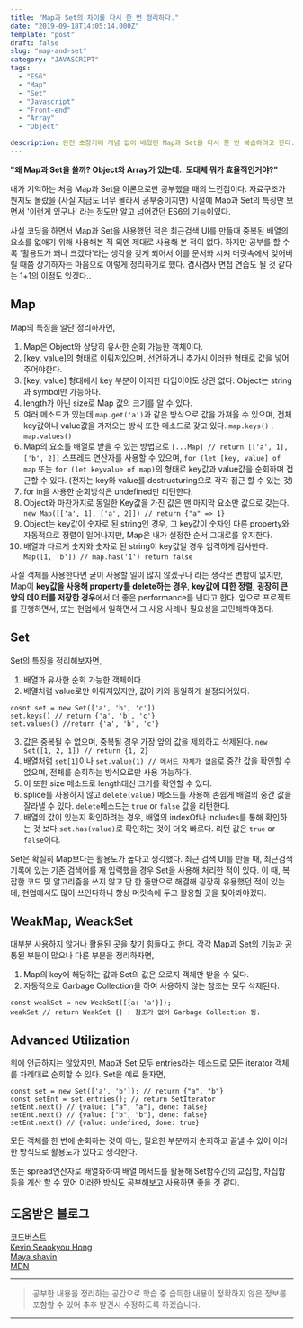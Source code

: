 ```yaml
---
title: "Map과 Set의 차이를 다시 한 번 정리하다."
date: "2019-09-18T14:05:14.000Z"
template: "post"
draft: false
slug: "map-and-set"
category: "JAVASCRIPT"
tags:
  - "ES6"
  - "Map"
  - "Set"
  - "Javascript"
  - "Front-end"
  - "Array"
  - "Object"

description: 완전 초창기에 개념 없이 배웠던 Map과 Set을 다시 한 번 복습하려고 한다. Map과 Set을 처음 공부했을 때 도저히 이해가 안갔던 부분이 이제는 조금씩 이해되다보니 다시 문서화하고 싶다는 생각이 들었다.
---
```

**"왜 Map과 Set을 쓸까? Object와 Array가 있는데.. 도대체 뭐가 효율적인거야?"** 

내가 기억하는 처음 Map과 Set을 이론으로만 공부했을 때의 느낀점이다. 자료구조가 뭔지도 몰랐을 (사실 지금도 너무 몰라서 공부중이지만) 시절에 Map과 Set의 특징만 보면서 '이런게 있구나' 라는 정도만 알고 넘어갔던 ES6의 기능이였다.

사실 코딩을 하면서 Map과 Set을 사용했던 적은 최근검색 UI를 만들때 중복된 배열의 요소를 없애기 위해 사용해본 적 외엔 제대로 사용해 본 적이 없다. 하지만 공부를 할 수록 '활용도가 꽤나 크겠다'라는 생각을 갖게 되어서 이를 문서화 시켜 머릿속에서 잊어버릴 때쯤 상기하자는 마음으로 이렇게 정리하기로 했다. 겸사겸사 면접 연습도 될 것 같다는 1+1의 이점도 있겠다..

## Map

Map의 특징을 일단 정리하자면,
1. Map은 Object와 상당히 유사한 순회 가능한 객체이다.
2. [key, value]의 형태로 이뤄져있으며, 선언하거나 추가시 이러한 형태로 값을 넣어주어야한다.
3. [key, value] 형태에서 key 부분이 어떠한 타입이어도 상관 없다. Object는 string과 symbol만 가능하다.
4. length가 아닌 size로 Map 값의 크기를 알 수 있다.
5. 여러 메소드가 있는데 `map.get('a')`과 같은 방식으로 값을 가져올 수 있으며, 전체 key값이나 value값을 가져오는 방식 또한 메소드로 갖고 있다. `map.keys()` , `map.values()`
6. Map의 요소를 배열로 받을 수 있는 방법으로 `[...Map] // return [['a', 1], ['b', 2]]` 스프레드 연산자를 사용할 수 있으며, `for (let [key, value] of map` 또는 `for (let keyvalue of map)`의 형태로 key값과 value값을 순회하며 접근할 수 있다. (전자는 key와 value를 destructuring으로 각각 접근 할 수 있는 것)
7. for in을 사용한 순회방식은 undefined만 리턴한다.
8. Object와 마찬가지로 동일한 Key값을 가진 값은 맨 마지막 요소만 값으로 갖는다. `new Map([['a', 1], ['a', 2]]) // return {"a" => 1}`
9. Object는 key값이 숫자로 된 string인 경우, 그 key값이 숫자인 다른 property와 자동적으로 정렬이 일어나지만, Map은 내가 설정한 순서 그대로를 유지한다.
10. 배열과 다르게 숫자와 숫자로 된 string이 key값일 경우 엄격하게 검사한다. `Map([1, 'b']) // map.has('1') return false`

사실 객체를 사용한다면 굳이 사용할 일이 많지 않겠구나 라는 생각은 변함이 없지만, Map이 **key값을 사용해 property를 delete하는 경우**, **key값에 대한 정렬**, **굉장히 큰 양의 데이터를 저장한 경우**에서 더 좋은 performance를 낸다고 한다. 앞으로 프로젝트를 진행하면서, 또는 현업에서 일하면서 그 사용 사례나 필요성을 고민해봐야겠다.

## Set

Set의 특징을 정리해보자면,
1. 배열과 유사한 순회 가능한 객체이다.
2. 배열처럼 value로만 이뤄져있지만, 값이 키와 동일하게 설정되어있다.
```
cosnt set = new Set(['a', 'b', 'c'])
set.keys() // return {'a', 'b', 'c'}
set.values() //return {'a', 'b', 'c'}
```
3. 값은 중복될 수 없으며, 중복될 경우 가장 앞의 값을 제외하고 삭제된다. `new Set([1, 2, 1]) // return {1, 2}`
4. 배열처럼 `set[1]`이나 `set.value(1) // 메서드 자체가 없음`로 중간 값을 확인할 수 없으며, 전체를 순회하는 방식으로만 사용 가능하다. 
5. 이 또한 size 메소드로 length대신 크기를 확인할 수 있다.
6. splice를 사용하지 않고 `delete(value)` 메소드를 사용해 손쉽게 배열의 중간 값을 잘라낼 수 있다. `delete`메소드는 `true` or `false` 값을 리턴한다.
7. 배열의 값이 있는지 확인하려는 경우, 배열의 indexOf나 includes를 통해 확인하는 것 보다 `set.has(value)`로 확인하는 것이 더욱 빠르다. 리턴 값은 `true` or `false`이다.

Set은 확실히 Map보다는 활용도가 높다고 생각했다. 최근 검색 UI를 만들 때, 최근검색 기록에 있는 기존 검색어를 재 입력했을 경우 Set을 사용해 처리한 적이 있다. 이 때, 복잡한 코드 및 알고리즘을 쓰지 않고 단 한 줄만으로 해결해 굉장히 유용했던 적이 있는데, 현업에서도 많이 쓰인다하니 항상 머릿속에 두고 활용할 곳을 찾아봐야겠다.

## WeakMap, WeackSet

대부분 사용하지 않거나 활용된 곳을 찾기 힘들다고 한다. 각각 Map과 Set의 기능과 공통된 부분이 많으나 다른 부분을 정리하자면,
1. Map의 key에 해당하는 값과 Set의 값은 오로지 객체만 받을 수 있다.
2. 자동적으로 Garbage Collection을 하여 사용하지 않는 참조는 모두 삭제된다.

```
const weakSet = new WeakSet([{a: 'a'}]);
weakSet // return WeakSet {} : 참조가 없어 Garbage Collection 됨.
```

## Advanced Utilization

위에 언급하지는 않았지만, Map과 Set 모두 entries라는 메소드로 모든 iterator 객체를 차례대로 순회할 수 있다.
Set을 예로 들자면, 

```
const set = new Set(['a', 'b']); // return {"a", "b"}
const setEnt = set.entries(); // return SetIterator 
setEnt.next() // {value: ["a", "a"], done: false}
setEnt.next() // {value: ["b", "b"], done: false}
setEnt.next() // {value: undefined, done: true}
```

모든 객체를 한 번에 순회하는 것이 아닌, 필요한 부분까지 순회하고 끝낼 수 있어 이러한 방식으로 활용도가 있다고 생각한다.

또는 spread연산자로 배열화하여 배열 메서드를 활용해 Set함수간의 교집합, 차집합 등을 계산 할 수 있어 이러한 방식도 공부해보고 사용하면 좋을 것 같다.

## 도움받은 블로그
[코드버스트](https://codeburst.io/array-vs-set-vs-map-vs-object-real-time-use-cases-in-javascript-es6-47ee3295329b)  
[Kevin Seaokyou Hong](https://medium.com/@hongkevin/js-5-es6-map-set-2a9ebf40f96b)  
[Maya shavin](https://medium.com/front-end-weekly/es6-map-vs-object-what-and-when-b80621932373)  
[MDN](https://developer.mozilla.org/ko/docs/Web/JavaScript/Reference/Global_Objects/Map#%EC%84%A4%EB%AA%85)

___

> 공부한 내용을 정리하는 공간으로 학습 중 습득한 내용이 정확하지 않은 정보를 포함할 수 있어 추후 발견시 수정하도록 하겠습니다.


---
